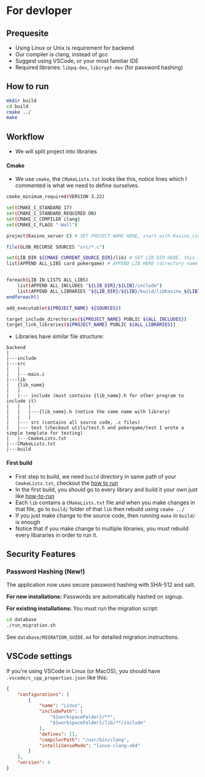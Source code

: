 # For devloper
## Prequesite
- Using Linux or Unix is requirement for backend
- Our compiler is clang, instead of gcc
- Suggest using VSCode, or your most familiar IDE
- Required libraries: `libpq-dev`, `libcrypt-dev` (for password hashing) 

## How to run
```sh
mkdir build
cd build
cmake ../
make
```

## Workflow
- We will split project into libraries

#### Cmake
- We use `cmake`, the `CMakeLists.txt` looks like this, notice lines which I commented is what we need to define ourselves.
```sh
cmake_minimum_required(VERSION 3.22)

set(CMAKE_C_STANDARD 17)
set(CMAKE_C_STANDARD_REQUIRED ON)
set(CMAKE_C_COMPILER clang)
set(CMAKE_C_FLAGS "-Wall")

project(Kasino_server C) # SET PROJECT NAME HERE, start with Kasino_{name}

file(GLOB_RECURSE SOURCES "src/*.c")

set(LIB_DIR ${CMAKE_CURRENT_SOURCE_DIR}/lib) # SET LIB DIR HERE, this is relative directory of "lib" folder from this Cmake dir 
list(APPEND ALL_LIBS card pokergame) # APPEND LIB HERE (directory name of lib)


foreach(LIB IN LISTS ALL_LIBS)
    list(APPEND ALL_INCLUDES "${LIB_DIR}/${LIB}/include")
    list(APPEND ALL_LIBRARIES "${LIB_DIR}/${LIB}/build/libKasino_${LIB}.a")
endforeach()

add_executable(${PROJECT_NAME} ${SOURCES})

target_include_directories(${PROJECT_NAME} PUBLIC ${ALL_INCLUDES})
target_link_libraries(${PROJECT_NAME} PUBLIC ${ALL_LIBRARIES})
```
- Libraries have similar file structure:

```
backend
|
|---include
|---src
|   |
|   |---main.c
|---lib
|   {lib_name}
|   |
|   |--- include (must contains {lib_name}.h for other program to include it)
|   |   |
|   |   |---{lib_name}.h (notice the same name with library)
|   |   |
|   |--- src (contains all source code, .c files)
|   |--- test (checkout utils/test.h and pokergame/test I wrote a simple template for testing)
|   |---CmakeLists.txt
|---CMakeLists.txt
|---build
```
#### First build
- First step to build, we need `build` directory in same path of your `CmakeLists.txt`, checkout the [how to run](#how-to-run)
- In the first build, you should go to every library and build it your own just like [how-to-run](#how-to-run)
- Each `lib` contains a `CMakeLists.txt` file and when you make changes in that file, go to `build/` folder of that `lib` then rebuild using `cmake ../`
- If you just make change to the source code, then running `make` in `build/` is enough
- Notice that if you make change to multiple libraries, you must rebuild every libararies in order to run it.

## Security Features

### Password Hashing (New!)
The application now uses secure password hashing with SHA-512 and salt. 

**For new installations:** Passwords are automatically hashed on signup.

**For existing installations:** You must run the migration script:
```sh
cd database
./run_migration.sh
```

See `database/MIGRATION_GUIDE.md` for detailed migration instructions.

## VSCode settings
If you're using VSCode in Linux (or MacOS), you should have `.vscode/c_cpp_properties.json` like this:
```json
{
    "configurations": [
        {
            "name": "Linux",
            "includePath": [
                "${workspaceFolder}/**",
                "${workspaceFolder}/lib/**/include"
            ],
            "defines": [],
            "compilerPath": "/usr/bin/clang",
            "intelliSenseMode": "linux-clang-x64"
        }
    ],
    "version": 4
}
```